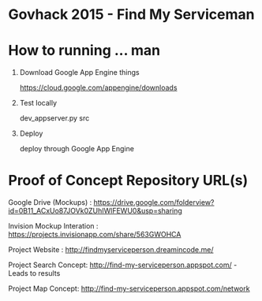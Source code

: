 
# Govhack 2015 - Find My Serviceman
# How to running ... man

1. Download Google App Engine things

	https://cloud.google.com/appengine/downloads

2. Test locally
	
	dev_appserver.py src

3. Deploy

	deploy through Google App Engine
	
# Proof of Concept Repository URL(s)
Google Drive (Mockups) : https://drive.google.com/folderview?id=0B11_ACxUo87JOVk0ZUhIWlFEWU0&usp=sharing

Invision Mockup Interation : https://projects.invisionapp.com/share/563GWOHCA

Project Website : http://findmyserviceperson.dreamincode.me/

Project Search Concept: http://find-my-serviceperson.appspot.com/
	- Leads to results

Project Map Concept: http://find-my-serviceperson.appspot.com/network
